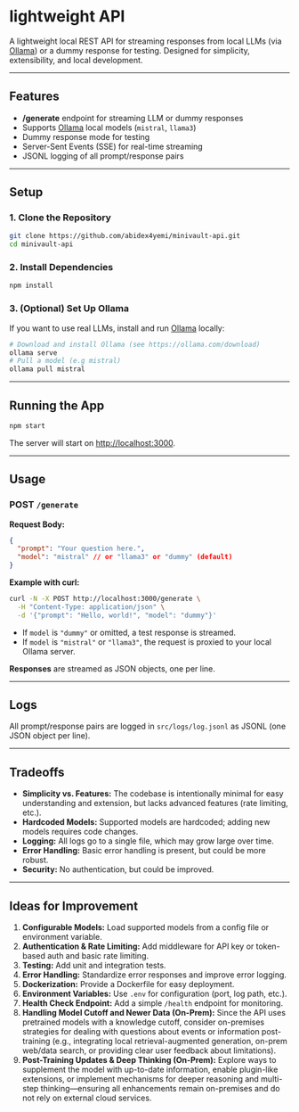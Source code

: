# lightweight API

A lightweight local REST API for streaming responses from local LLMs (via [Ollama](https://ollama.com/)) or a dummy response for testing. Designed for simplicity, extensibility, and local development.

---

## Features

- **/generate** endpoint for streaming LLM or dummy responses
- Supports [Ollama](https://ollama.com/) local models (`mistral`, `llama3`)
- Dummy response mode for testing
- Server-Sent Events (SSE) for real-time streaming
- JSONL logging of all prompt/response pairs

---

## Setup

### 1. Clone the Repository

```bash
git clone https://github.com/abidex4yemi/minivault-api.git
cd minivault-api
```

### 2. Install Dependencies

```bash
npm install
```

### 3. (Optional) Set Up Ollama

If you want to use real LLMs, install and run [Ollama](https://ollama.com/) locally:

```bash
# Download and install Ollama (see https://ollama.com/download)
ollama serve
# Pull a model (e.g mistral)
ollama pull mistral
```

---

## Running the App

```bash
npm start
```

The server will start on [http://localhost:3000](http://localhost:3000).

---

## Usage

### POST `/generate`

**Request Body:**

```json
{
  "prompt": "Your question here.",
  "model": "mistral" // or "llama3" or "dummy" (default)
}
```

**Example with curl:**

```bash
curl -N -X POST http://localhost:3000/generate \
  -H "Content-Type: application/json" \
  -d '{"prompt": "Hello, world!", "model": "dummy"}'
```

- If `model` is `"dummy"` or omitted, a test response is streamed.
- If `model` is `"mistral"` or `"llama3"`, the request is proxied to your local Ollama server.

**Responses** are streamed as JSON objects, one per line.

---

## Logs

All prompt/response pairs are logged in `src/logs/log.jsonl` as JSONL (one JSON object per line).

---

## Tradeoffs

- **Simplicity vs. Features:** The codebase is intentionally minimal for easy understanding and extension, but lacks advanced features (rate limiting, etc.).
- **Hardcoded Models:** Supported models are hardcoded; adding new models requires code changes.
- **Logging:** All logs go to a single file, which may grow large over time.
- **Error Handling:** Basic error handling is present, but could be more robust.
- **Security:** No authentication, but could be improved.

---

## Ideas for Improvement

1. **Configurable Models:** Load supported models from a config file or environment variable.
2. **Authentication & Rate Limiting:** Add middleware for API key or token-based auth and basic rate limiting.
3. **Testing:** Add unit and integration tests.
4. **Error Handling:** Standardize error responses and improve error logging.
5. **Dockerization:** Provide a Dockerfile for easy deployment.
6. **Environment Variables:** Use `.env` for configuration (port, log path, etc.).
7. **Health Check Endpoint:** Add a simple `/health` endpoint for monitoring.
8. **Handling Model Cutoff and Newer Data (On-Prem):** Since the API uses pretrained models with a knowledge cutoff, consider on-premises strategies for dealing with questions about events or information post-training (e.g., integrating local retrieval-augmented generation, on-prem web/data search, or providing clear user feedback about limitations).
9. **Post-Training Updates & Deep Thinking (On-Prem):** Explore ways to supplement the model with up-to-date information, enable plugin-like extensions, or implement mechanisms for deeper reasoning and multi-step thinking—ensuring all enhancements remain on-premises and do not rely on external cloud services.
